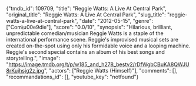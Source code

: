 {"tmdb_id": 109709, "title": "Reggie Watts: A Live At Central Park", "original_title": "Reggie Watts: A Live At Central Park", "slug_title": "reggie-watts-a-live-at-central-park", "date": "2012-05-15", "genre": ["Com\u00e9die"], "score": "0.0/10", "synopsis": "Hilarious, brilliant, unpredictable comedian/musician Reggie Watts is a staple of the international performance scene. Reggie's improvised musical sets are created on-the-spot using only his formidable voice and a looping machine. Reggie's second special contains an album of his best songs and storytelling.", "image": "https://image.tmdb.org/t/p/w185_and_h278_bestv2/rDfWgbCBuKA8QWJU8rKujhsjg2z.jpg", "actors": ["Reggie Watts (Himself)"], "comments": [], "recommandations_id": [], "youtube_key": "notfound"}